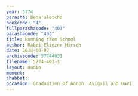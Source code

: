 ```yaml
---
year: 5774
parasha: Beha'alotcha
bookcode: "4"
fullparashacode: "403"
parashacode: "403"
title: Running from School
author: Rabbi Eliezer Hirsch
date: 2014-06-07
archivecode: 57744031
filename: 5774-403-1
layout: audio
moment: 
shabbat: 
occasion: Graduation of Aaron, Avigail and Gavi
---
```


